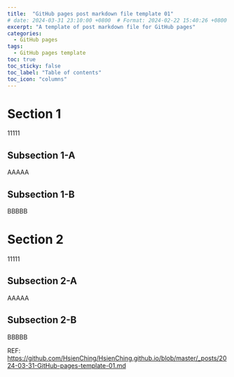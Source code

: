 ```yaml
---
title:  "GitHub pages post markdown file template 01"
# date: 2024-03-31 23:10:00 +0800  # Format: 2024-02-22 15:40:26 +0800
excerpt: "A template of post markdown file for GitHub pages"
categories: 
  - GitHub pages
tags:
  - GitHub pages template
toc: true
toc_sticky: false
toc_label: "Table of contents"
toc_icon: "columns"
---
```


# Section 1

11111

## Subsection 1-A

AAAAA

## Subsection 1-B

BBBBB

# Section 2

11111

## Subsection 2-A

AAAAA

## Subsection 2-B

BBBBB

REF: <https://github.com/HsienChing/HsienChing.github.io/blob/master/_posts/2024-03-31-GitHub-pages-template-01.md>



